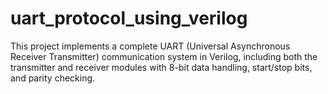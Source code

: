 # uart_protocol_using_verilog
This project implements a complete UART (Universal Asynchronous Receiver Transmitter) communication system in Verilog, including both the transmitter and receiver modules with 8-bit data handling, start/stop bits, and parity checking.
